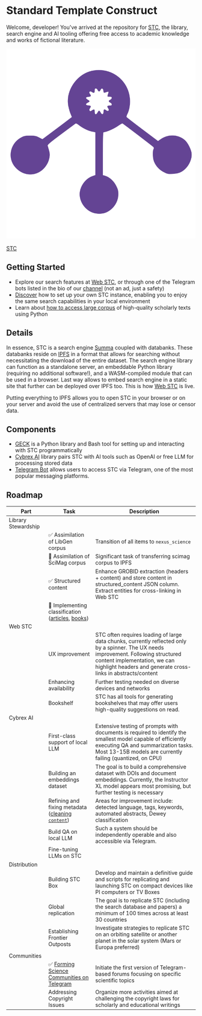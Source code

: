 # Standard Template Construct

Welcome, developer!
You've arrived at the repository for [STC](https://libstc.cc), the library, search engine and AI tooling offering free access to academic knowledge and works of fictional literature.

![](/web/public/favicon.svg)

[STC](https://libstc.cc)

## Getting Started

- Explore our search features at [Web STC](https://libstc.cc), or through one of the Telegram bots listed in the bio of our [channel](https://t.me/nexus_search) (not an ad, just a safety)
- [Discover](/replication) how to set up your own STC instance, enabling you to enjoy the same search capabilities in your local environment
- Learn about [how to access large corpus](/geck) of high-quality scholarly texts using Python

## Details

In essence, STC is a search engine [Summa](https://github.com/izihawa/summa) coupled with databanks. 
These databanks reside on [IPFS](https://ipfs.tech/) in a format that allows for searching without necessitating the download of the entire dataset. 
The search engine library can function as a standalone server, an embeddable Python library (requiring no additional software!), and a WASM-compiled module that can be used in a browser.
Last way allows to embed search engine in a static site that further can be deployed over IPFS too. This is how [Web STC](https://libstc.cc) is live.

Putting everything to IPFS allows you to open STC in your browser or on your server and avoid the use of centralized servers that may lose or censor data.

## Components

- [GECK](/geck) is a Python library and Bash tool for setting up and interacting with STC programmatically
- [Cybrex AI](/cybrex) library pairs STC with AI tools such as OpenAI or free LLM for processing stored data
- [Telegram Bot](/bot) allows users to access STC via Telegram, one of the most popular messaging platforms.

## Roadmap

| Part                | Task                                                                                                                                         | Description                                                                                                                                                                                                                           |
|---------------------|----------------------------------------------------------------------------------------------------------------------------------------------|---------------------------------------------------------------------------------------------------------------------------------------------------------------------------------------------------------------------------------------|
| Library Stewardship |                                                                                                                                              |                                                                                                                                                                                                                                       | 
|                     | ✅ Assimilation of LibGen corpus                                                                                                              | Transition of all items to `nexus_science`                                                                                                                                                                                            |
|                     | 🚧 Assimilation of SciMag corpus                                                                                                             | Significant task of transferring scimag corpus to IPFS                                                                                                                                                                                |
|                     | ✅ Structured content                                                                                                                         | Enhance GROBID extraction (headers + content) and store content in structured_content JSON column. Extract entities for cross-linking in Web STC                                                                                      |
|                     | 🚧 Implementing classification ([articles](https://github.com/nexus-stc/stc/issues/12), [books](https://github.com/nexus-stc/stc/issues/13)) |                                                                                                                                                                                                                                       |
| Web STC             |                                                                                                                                              |                                                                                                                                                                                                                                       |
|                     | UX improvement                                                                                                                               | STC often requires loading of large data chunks, currently reflected only by a spinner. The UX needs improvement. Following structured content implementation, we can highlight headers and generate cross-links in abstracts/content |
|                     | Enhancing availability                                                                                                                       | Further testing needed on diverse devices and networks                                                                                                                                                                                |
|                     | Bookshelf                                                                                                                                    | STC has all tools for generating bookshelves that may offer users high-quality suggestions on read.                                                                                                                                   |
| Cybrex AI           |                                                                                                                                              |                                                                                                                                                                                                                                       |
|                     | First-class support of local LLM                                                                                                             | Extensive testing of prompts with documents is required to identify the smallest model capable of efficiently executing QA and summarization tasks. Most 13-15B models are currently failing (quantized, on CPU)                      |
|                     | Building an embeddings dataset                                                                                                               | The goal is to build a comprehensive dataset with DOIs and document embeddings. Currently, the Instructor XL model appears most promising, but further testing is necessary                                                           |
|                     | Refining and fixing metadata ([cleaning `content`](https://github.com/nexus-stc/stc/issues/14))                                              | Areas for improvement include: detected language, tags, keywords, automated abstracts, Dewey classification                                                                                                                           |
|                     | Build QA on local LLM                                                                                                                        | Such a system should be independently operable and also accessible via Telegram.                                                                                                                                                      |
|                     | Fine-tuning LLMs on STC                                                                                                                      |                                                                                                                                                                                                                                       |
| Distribution        |                                                                                                                                              |                                                                                                                                                                                                                                       |
|                     | Building STC Box                                                                                                                             | Develop and maintain a definitive guide and scripts for replicating and launching STC on compact devices like PI computers or TV Boxes                                                                                                |
|                     | Global replication                                                                                                                           | The goal is to replicate STC (including the search database and papers) a minimum of 100 times across at least 30 countries                                                                                                           |
|                     | Establishing Frontier Outposts                                                                                                               | Investigate strategies to replicate STC on an orbiting satellite or another planet in the solar system (Mars or Europa preferred)                                                                                                     |
| Communities         |                                                                                                                                              |                                                                                                                                                                                                                                       |
|                     | ✅ [Forming Science Communities on Telegram](https://t.me/+CVQ4OIRoU85hZDc8)                                                                  | Initiate the first version of Telegram-based forums focusing on specific scientific topics                                                                                                                                            |
|                     | Addressing Copyright Issues                                                                                                                  | Organize more activities aimed at challenging the copyright laws for scholarly and educational writings                                                                                                                               |

